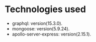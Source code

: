 # Technologies used
  * graphql: version(15.3.0).
  * mongoose: version(5.9.24).
  * apollo-server-express: version(2.15.1).
